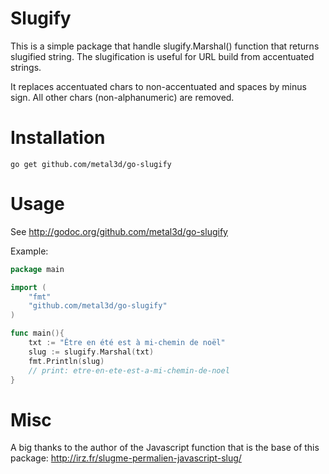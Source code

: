 # Slugify

This is a simple package that handle slugify.Marshal() function that returns slugified string. 
The slugification is useful for URL build from accentuated strings.

It replaces accentuated chars to non-accentuated and spaces by minus sign. All other chars (non-alphanumeric) are removed.

# Installation

    go get github.com/metal3d/go-slugify

# Usage

See http://godoc.org/github.com/metal3d/go-slugify

Example:

```go
package main

import (
    "fmt"
    "github.com/metal3d/go-slugify"
)

func main(){
    txt := "Être en été est à mi-chemin de noël"
    slug := slugify.Marshal(txt)
    fmt.Println(slug)
    // print: etre-en-ete-est-a-mi-chemin-de-noel
}
```

# Misc

A big thanks to the author of the Javascript function that is the base of this package:
http://irz.fr/slugme-permalien-javascript-slug/

